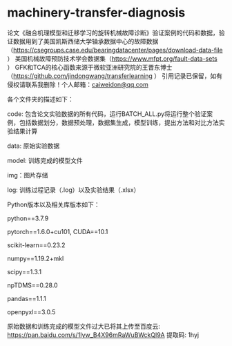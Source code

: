 # machinery-transfer-diagnosis
   
论文《融合机理模型和迁移学习的旋转机械故障诊断》验证案例的代码和数据，验证数据用到了美国凯斯西储大学轴承数据中心的故障数据（https://csegroups.case.edu/bearingdatacenter/pages/download-data-file ）
美国机械故障预防技术学会数据集（https://www.mfpt.org/fault-data-sets ）
GFK和TCA的核心函数来源于微软亚洲研究院的王晋东博士（https://github.com/jindongwang/transferlearning ）
引用记录已保留，如有侵权请联系我删除！个人邮箱：caiweidon@qq.com

各个文件夹的描述如下：

code: 包含论文实验数据的所有代码，运行BATCH_ALL.py将运行整个验证案例，包括数据划分，数据预处理，数据集生成，模型训练，提出方法和对比方法实验结果计算

data: 原始实验数据

model: 训练完成的模型文件

img：图片存储

log: 训练过程记录（.log）以及实验结果（.xlsx）

Python版本以及相关库版本如下：

python==3.7.9

pytorch==1.6.0+cu101, CUDA==10.1

scikit-learn==0.23.2

numpy==1.19.2+mkl

scipy==1.3.1

npTDMS==0.28.0

pandas==1.1.1

openpyxl==3.0.5

原始数据和训练完成的模型文件过大已将其上传至百度云: https://pan.baidu.com/s/1Iyw_B4X96mRaWuBWckQl9A 提取码: 1hyj
